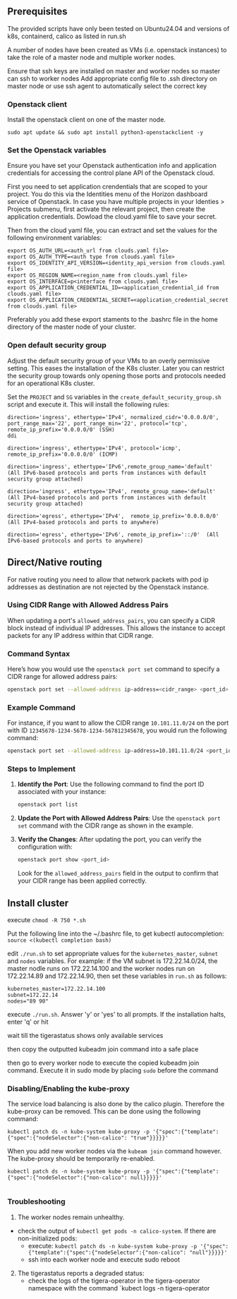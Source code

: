 ## Prerequisites
The provided scripts have only been tested on Ubuntu24.04 and versions of k8s, containerd, calico as listed in run.sh

A number of nodes have been created as VMs (i.e. openstack instances) to take the role of a master node and multiple worker nodes.

Ensure that ssh keys are installed on master and worker nodes so master can ssh to worker nodes
Add appropriate config file to .ssh directory on master node or use ssh agent to automatically select the correct key


### Openstack client

Install the openstack client on one of the master node.

```
sudo apt update && sudo apt install python3-openstackclient -y
```

### Set the Openstack variables

Ensure you have set your Openstack authentication info and application credentials for accessing the control plane API of the Openstack cloud.

First you need to set application crendentials that are scoped to your project. You do this via the Identities menu of the Horizon dashboard service of Openstack. In case you have multiple projects in your Identies > Projects submenu, first activate the relevant project, then create the application credentials. Dowload the cloud.yaml file to save your secret.

Then from the cloud yaml file, you can extract and set the values for the following environment variables:


```
export OS_AUTH_URL=<auth_url from clouds.yaml file>
export OS_AUTH_TYPE=<auth type from clouds.yaml file>
export OS_IDENTITY_API_VERSION=<identity_api_version from clouds.yaml file>
export OS_REGION_NAME=<region_name from clouds.yaml file>
export OS_INTERFACE=p<interface from clouds.yaml file>
export OS_APPLICATION_CREDENTIAL_ID=<application_credential_id from clouds.yaml file>
export OS_APPLICATION_CREDENTIAL_SECRET=<application_credential_secret from clouds.yaml file>
```

Preferably you add these export staments to the .bashrc file in the home directory of the master node of your cluster.


### Open default security group

Adjust the default security group of your VMs to an overly permissive setting. This eases the installation of the K8s cluster. Later you can restrict the security group towards only opening those ports and protocols needed for an operational K8s cluster.

Set the `PROJECT` and `SG` variables in the `create_default_security_group.sh` script and execute it. This will install the following rules:

```
direction='ingress', ethertype='IPv4', normalized_cidr='0.0.0.0/0', port_range_max='22', port_range_min='22', protocol='tcp', remote_ip_prefix='0.0.0.0/0' (SSH)                                                                                                            ddi

direction='ingress', ethertype='IPv4', protocol='icmp', remote_ip_prefix='0.0.0.0/0' (ICMP)

direction='ingress', ethertype='IPv6',remote_group_name='default'  (All IPv6-based protocols and ports from instances with default security group attached)

direction='ingress', ethertype='IPv4', remote_group_name='default' (All IPv4-based protocols and ports from instances with default security group attached)

direction='egress', ethertype='IPv4',  remote_ip_prefix='0.0.0.0/0' (All IPv4-based protocols and ports to anywhere)

direction='egress', ethertype='IPv6', remote_ip_prefix='::/0'  (All IPv6-based protocols and ports to anywhere)
```



## Direct/Native routing

For native routing you need to allow that network packets with pod ip addresses as destination are not rejected by the Openstack instance. 




### Using CIDR Range with Allowed Address Pairs

When updating a port's `allowed_address_pairs`, you can specify a CIDR block instead of individual IP addresses. This allows the instance to accept packets for any IP address within that CIDR range.

### Command Syntax

Here’s how you would use the `openstack port set` command to specify a CIDR range for allowed address pairs:

```bash
openstack port set --allowed-address ip-address=<cidr_range> <port_id>
```

### Example Command

For instance, if you want to allow the CIDR range `10.101.11.0/24` on the port with ID `12345678-1234-5678-1234-567812345678`, you would run the following command:

```bash
openstack port set --allowed-address ip-address=10.101.11.0/24 <port_id>
```

### Steps to Implement

1. **Identify the Port**: Use the following command to find the port ID associated with your instance:

   ```bash
   openstack port list
   ```

2. **Update the Port with Allowed Address Pairs**: Use the `openstack port set` command with the CIDR range as shown in the example.

3. **Verify the Changes**: After updating the port, you can verify the configuration with:

   ```bash
   openstack port show <port_id>
   ```

   Look for the `allowed_address_pairs` field in the output to confirm that your CIDR range has been applied correctly.



## Install cluster

execute `chmod -R 750 *.sh`

Put the following line into the ~/.bashrc file, to get kubectl autocompletion: `source <(kubectl completion bash)`

edit `./run.sh` to set appropriate values for the `kubernetes_master`, `subnet` and `nodes` variables. For example: if the VM subnet is 172.22.14.0/24, the master nodle runs on 172.22.14.100 and the worker nodes run on 172.22.14.89 and 172.22.14.90, then set these variables in `run.sh` as follows:
```
kubernetes_master=172.22.14.100
subnet=172.22.14
nodes="89 90"
```


execute `./run.sh`. Answer 'y' or 'yes' to all prompts. If the installation halts, enter 'q' or hit

wait till the tigerastatus shows only available services

then copy the outputted kubeadm join command into a safe place

then go to every worker node to execute the copied kubeadm join command. Execute it in sudo mode by placing `sudo` before the command


### Disabling/Enabling the kube-proxy
The service load balancing is also done by the calico plugin. Therefore the kube-proxy can be removed.
This can be done using the following command:

```
kubectl patch ds -n kube-system kube-proxy -p '{"spec":{"template":{"spec":{"nodeSelector":{"non-calico": "true"}}}}}'
```
When you add new worker nodes via the `kubeam join` command however. The kube-proxy should be temporarily re-enabled. 

```
kubectl patch ds -n kube-system kube-proxy -p '{"spec":{"template":{"spec":{"nodeSelector":{"non-calico": null}}}}}'
   
```

### Troubleshooting

1. The worker nodes remain unhealthy. 
 * check the output of `kubectl get pods -n calico-system`. If there are non-initialized pods:
   * execute: `kubectl patch ds -n kube-system kube-proxy -p '{"spec":{"template":{"spec":{"nodeSelector":{"non-calico": "null"}}}}}'`
   * ssh into each worker node and execute sudo reboot
2. The tigerastatus reports a degraded status:
   * check the logs of the tigera-operator in the tigera-operator namespace with the command `kubect logs -n tigera-operator <tigera-operator> 

